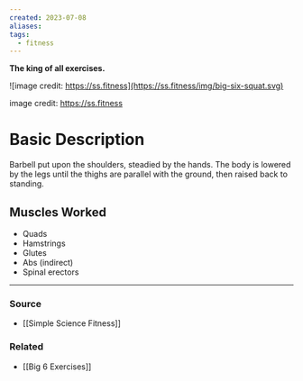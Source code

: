 ```yaml
---
created: 2023-07-08
aliases: 
tags:
  - fitness
---
```

**The king of all exercises.**

![image credit: https://ss.fitness](https://ss.fitness/img/big-six-squat.svg)

image credit: https://ss.fitness

# Basic Description

Barbell put upon the shoulders, steadied by the hands. The body is lowered by the legs until the thighs are parallel with the ground, then raised back to standing.

## Muscles Worked

- Quads
- Hamstrings
- Glutes
- Abs (indirect)
- Spinal erectors

---

### Source
- [[Simple Science Fitness]]

### Related
- [[Big 6 Exercises]]
